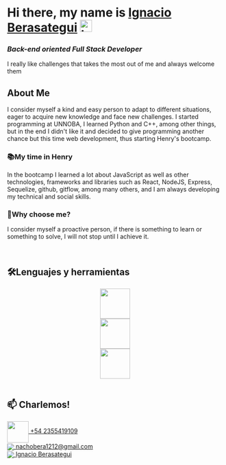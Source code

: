 # **Hi there, my name is [Ignacio Berasategui](https://www.linkedin.com/in/ignacio-berasategui-465a67245/)** <img width="28" src="https://user-images.githubusercontent.com/76783198/182454378-115c3a2e-50cc-490e-85f0-fbdfab7f36ba.gif" alt="hand">


### _Back-end oriented Full Stack Developer_

I really like challenges that takes the most out of me and always welcome them <br>

## **About Me**

I consider myself a kind and easy person to adapt to different situations, eager to acquire new knowledge and face new challenges.
I started programming at UNNOBA, I learned Python and C++, among other things, but in the end I didn't like it and decided to give programming another chance but this time web development, thus starting Henry's bootcamp.

### 📚My time in Henry
In the bootcamp I learned a lot about JavaScript as well as other technologies, frameworks and libraries such as React, NodeJS, Express, Sequelize, github, gitflow, among many others, and I am always developing my technical and social skills.

### 🤝Why choose me?
I consider myself a proactive person, if there is something to learn or something to solve, I will not stop until I achieve it.

<br>

## 🛠️Lenguajes y herramientas
<div align="center" height="400">
    <img height="70" src="https://skillicons.dev/icons?i=js,ts,postgres,mongo,html,css,nodejs,express" /> <br>
    <img height="70" src="https://skillicons.dev/icons?i=vite,react,redux,webpack,git,github" /><br>
    <img height="70" src="https://skillicons.dev/icons?i=heroku,vercel,aws,firebase,python,vscode,cpp" />
</div>

<br>

## 📫 Charlemos! 

<p>
    <a href="https://wa.me/542355419109">
        <img height="50" align="center" src="https://upload.wikimedia.org/wikipedia/commons/thumb/9/90/WhatsApp_font_awesome.svg/1200px-WhatsApp_font_awesome.svg.png" />
        +54 2355419109
    </a>
    <br>
    <a href="mailto:nachobera1212@gmail.com">
      <img align="center" src="https://user-images.githubusercontent.com/76783198/182482940-c4a2a044-de93-4450-b354-9628cbb175c9.svg"/>
      nachobera1212@gmail.com
    </a>    
    <br>
    <a href="https://www.linkedin.com/in/ignacio-berasategui-465a67245/">
      <img align="center" src="https://user-images.githubusercontent.com/76783198/182481396-19c89e94-f3ba-4e33-9df4-f5b7a094cf8f.svg"/>
      Ignacio Berasategui
    </a>
<p/>

